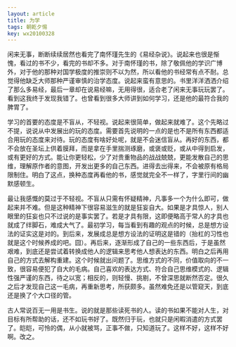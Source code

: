 ```yaml
---
layout: article
title: 为学
tags: 朝乾夕惕
key: wx20100328
---
```


闲来无事，断断续续居然也看完了南怀瑾先生的《易经杂说》。说起来也很是惭愧，看过的书不少，看完的书却不多。对于南怀瑾的书，除了敬佩他的学识广博外，对于他的那种对国学极度的推崇则不以为然，所以看他的书经常有点不耐。总觉得他缺乏大师那种严谨审慎的治学态度。说起来蛮有意思的。书里洋洋洒洒介绍了那么多易经，最后一章却在说易经嘛，无用得很，适合老了闲来无事玩玩罢了。看到这我终于发现我错了。也曾看到很多大师讲到如何学习，还是他的最符合我的脾胃了。
<!--more-->

学习的首要的态度是不盲从，不轻视。说起来很简单，做起来就难了。这个先略过不提，说说从中发展出的玩的态度。需要首先说明的一点的是也不是所有东西都适合用玩的态度来对待。玩的态度有啥好处呢，就是不会迷信盲从。再好的东西，都不会放在圣坛上供着膜拜，而是拿在手里揣测琢磨，或褒或贬，或从中得到启发，或有更好的方式。能让你更轻松，少了对贵重物品的战战兢兢，更能发散自己的思维，理解原作者的意图，开发出更多的自己东西。进得去出得来，不会被原有格局限制住。明白了这点，换种态度再看他的书，感觉就完全不一样了，字里行间的幽默感顿生。      

最让我感慨的莫过于不轻视。不盲从只需有怀疑精神，凡事多一个为什么即可，做起来并不难。但是这种精神下很容易滋生的就是狂妄自大。如果是才具惊人，别人眼里的狂妄也只不过说的是事实罢了。若是才具有限，这即便略高于常人的才具也就成了绊脚石，难成大气了。最初学习，每当看到有趣的观点的时候，总是想方设法的证实这是对的。到后来，发展成总是想方设法的证明这是错的（抬杠的习性也就是这个时候养成的吧。囧）。再后来，逐渐形成了自己的一些东西后，于是虽然艰难，到底还是尝试着转换成他人的逻辑来思考他人想表达的东西。明白之后再用自己的方式去解构重建。这个时候就出问题了。思维方式的不同，价值取向的不一致，很容易便犯了自大的毛病。自己喜欢的表达方式、符合自己思维模式的、逻辑性强严谨的东西，待之以宽；相反的，则轻慢、挑剔，不曾深思就断然否定。很久之后才发现自己这一毛病，再重新思考，所获颇多。虽然难免还是以管窥天，到底还是换了个大口径的管。      

古人常说百无一用是书生。说的就是那些读死书的人。读的书如果不能对人生，对目标有所帮助的话，还不如玩书好了。既然归于玩，也就只是闲暇消遣的方式罢了。皑皑，可怜的偶，从小就被骂，正事不做，只知道玩了。这样不好，这样不好啊。改之。